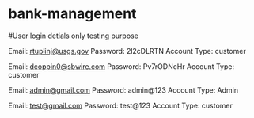 # bank-management

#User login detials only testing purpose

  Email: rtuplinj@usgs.gov
  Password: 2l2cDLRTN
  Account Type: customer

  Email: dcoppin0@sbwire.com
  Password: Pv7rODNcHr
  Account Type: customer

  Email: admin@gmail.com
  Password: admin@123
  Account Type: Admin
  
  Email: test@gmail.com
  Password: test@123
  Account Type: customer
